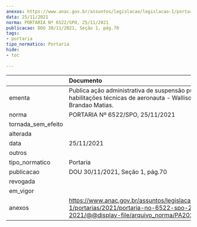 ```yaml
---
anexos: https://www.anac.gov.br/assuntos/legislacao/legislacao-1/portarias/2021/portaria-no-6522-spo-25-11-2021/@@display-file/arquivo_norma/PA2021-6522.pdf
data: 25/11/2021
norma: PORTARIA Nº 6522/SPO, 25/11/2021
publicacao: DOU 30/11/2021, Seção 1, pág.70
tags:
- portaria
tipo_normatico: Portaria
hide: 
- toc 
 
---
```


|                    | Documento                                                                                                                                            |
|:-------------------|:-----------------------------------------------------------------------------------------------------------------------------------------------------|
| ementa             | Publica ação administrativa de suspensão punitiva de habilitações técnicas de aeronauta - Wallison Augusto Brandao Matias.                           |
| norma              | PORTARIA Nº 6522/SPO, 25/11/2021                                                                                                                     |
| tornada_sem_efeito |                                                                                                                                                      |
| alterada           |                                                                                                                                                      |
| data               | 25/11/2021                                                                                                                                           |
| outros             |                                                                                                                                                      |
| tipo_normatico     | Portaria                                                                                                                                             |
| publicacao         | DOU 30/11/2021, Seção 1, pág.70                                                                                                                      |
| revogada           |                                                                                                                                                      |
| em_vigor           |                                                                                                                                                      |
| anexos             | https://www.anac.gov.br/assuntos/legislacao/legislacao-1/portarias/2021/portaria-no-6522-spo-25-11-2021/@@display-file/arquivo_norma/PA2021-6522.pdf |